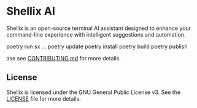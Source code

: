 # Shellix AI

Shellix is an open-source terminal AI assistant designed to enhance your command-line experience with intelligent suggestions and automation.

poetry run sx ...
poetry update
poetry install
poetry build
poetry publish

ase see [CONTRIBUTING.md](CONTRIBUTING.md) for more details.

## License

Shellix is licensed under the GNU General Public License v3. See the [LICENSE](LICENSE) file for more details.
